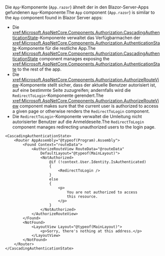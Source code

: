 <span data-ttu-id="2159d-101">Die `App`-Komponente (`App.razor`) ähnelt der in den Blazor-Server-Apps gefundenen `App`-Komponente:</span><span class="sxs-lookup"><span data-stu-id="2159d-101">The `App` component (`App.razor`) is similar to the `App` component found in Blazor Server apps:</span></span>

* <span data-ttu-id="2159d-102">Die <xref:Microsoft.AspNetCore.Components.Authorization.CascadingAuthenticationState>-Komponente verwaltet das Verfügbarmachen der <xref:Microsoft.AspNetCore.Components.Authorization.AuthenticationState>-Komponente für die restliche App.</span><span class="sxs-lookup"><span data-stu-id="2159d-102">The <xref:Microsoft.AspNetCore.Components.Authorization.CascadingAuthenticationState> component manages exposing the <xref:Microsoft.AspNetCore.Components.Authorization.AuthenticationState> to the rest of the app.</span></span>
* <span data-ttu-id="2159d-103">Die <xref:Microsoft.AspNetCore.Components.Authorization.AuthorizeRouteView>-Komponente stellt sicher, dass der aktuelle Benutzer autorisiert ist, auf eine bestimmte Seite zuzugreifen; andernfalls wird die `RedirectToLogin`-Komponente gerendert.</span><span class="sxs-lookup"><span data-stu-id="2159d-103">The <xref:Microsoft.AspNetCore.Components.Authorization.AuthorizeRouteView> component makes sure that the current user is authorized to access a given page or otherwise renders the `RedirectToLogin` component.</span></span>
* <span data-ttu-id="2159d-104">Die `RedirectToLogin`-Komponente verwaltet die Umleitung nicht autorisierter Benutzer auf die Anmeldeseite.</span><span class="sxs-lookup"><span data-stu-id="2159d-104">The `RedirectToLogin` component manages redirecting unauthorized users to the login page.</span></span>

```razor
<CascadingAuthenticationState>
    <Router AppAssembly="@typeof(Program).Assembly">
        <Found Context="routeData">
            <AuthorizeRouteView RouteData="@routeData" 
                DefaultLayout="@typeof(MainLayout)">
                <NotAuthorized>
                    @if (!context.User.Identity.IsAuthenticated)
                    {
                        <RedirectToLogin />
                    }
                    else
                    {
                        <p>
                            You are not authorized to access 
                            this resource.
                        </p>
                    }
                </NotAuthorized>
            </AuthorizeRouteView>
        </Found>
        <NotFound>
            <LayoutView Layout="@typeof(MainLayout)">
                <p>Sorry, there's nothing at this address.</p>
            </LayoutView>
        </NotFound>
    </Router>
</CascadingAuthenticationState>
```
